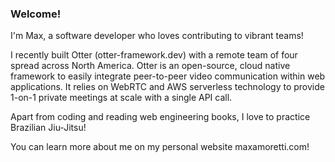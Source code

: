 ### Welcome!

I'm Max, a software developer who loves contributing to vibrant teams!

I recently built Otter (otter-framework.dev) with a remote team of four spread across North America.
Otter is an open-source, cloud native framework to easily integrate peer-to-peer video communication within web applications.
It relies on WebRTC and AWS serverless technology to provide 1-on-1 private meetings at scale with a single API call.

Apart from coding and reading web engineering books, I love to practice Brazilian Jiu-Jitsu!

You can learn more about me on my personal website maxamoretti.com!
